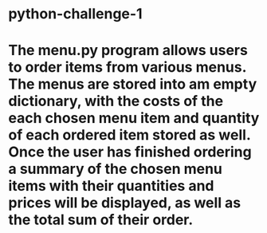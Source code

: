 # python-challenge-1
# The menu.py program allows users to order items from various menus. The menus are stored into am empty dictionary, with the costs of the each chosen menu item and quantity of each ordered item stored as well. Once the user has finished ordering a summary of the chosen menu items with their quantities and prices will be displayed, as well as the total sum of their order. 
